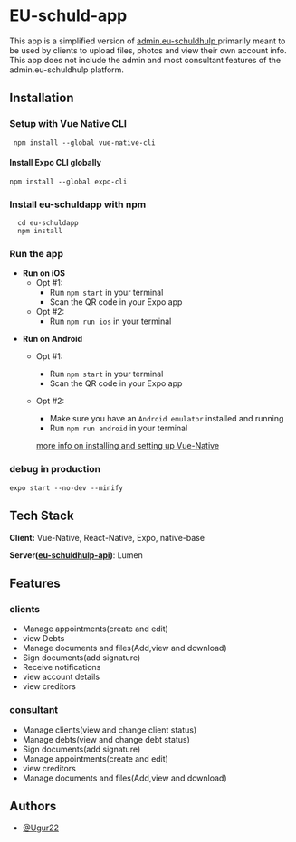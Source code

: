 
# EU-schuld-app
This app is a simplified version of [admin.eu-schuldhulp ](https://github.com/EU-IT/consulent) 
primarily meant to be used by clients to upload files, photos and view their own account info. This app does not include the admin and most consultant features of the admin.eu-schuldhulp platform.


## Installation 

### Setup with Vue Native CLI

```
 npm install --global vue-native-cli
```

#### Install Expo CLI globally
```
npm install --global expo-cli
```

### Install eu-schuldapp with npm

``` 
  cd eu-schuldapp
  npm install
```

### Run the app

* **Run on iOS**
  * Opt #1:
    * Run `npm start` in your terminal
    * Scan the QR code in your Expo app
  * Opt #2:
    * Run `npm run ios` in your terminal

- **Run on Android**
  * Opt #1:
    * Run `npm start` in your terminal
    * Scan the QR code in your Expo app
  * Opt #2:
    * Make sure you have an `Android emulator` installed and running
    * Run `npm run android` in your terminal

    [more info on installing and setting up Vue-Native](https://vue-native.io/docs/installation.html)

### debug in production
```
expo start --no-dev --minify
```
    
## Tech Stack

**Client:** Vue-Native, React-Native, Expo, native-base

**Server([eu-schuldhulp-api](https://github.com/EU-IT/eu-schuldhulp-api))**: Lumen
  
## Features

### clients
- Manage appointments(create and edit)
- view Debts
- Manage documents and files(Add,view and download)
- Sign documents(add signature)
- Receive notifications
- view account details
- view creditors

### consultant
- Manage clients(view and change client status)
- Manage debts(view and change debt status)
- Sign documents(add signature)
- Manage appointments(create and edit)
- view creditors
- Manage documents and files(Add,view and download)
  
## Authors

- [@Ugur22](https://github.com/Ugur22)

